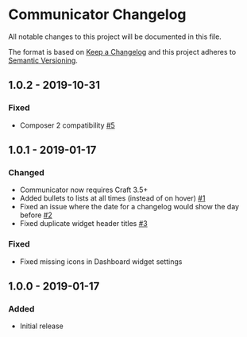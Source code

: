 # Communicator Changelog

All notable changes to this project will be documented in this file.

The format is based on [Keep a Changelog](http://keepachangelog.com/) and this project adheres to [Semantic Versioning](http://semver.org/).

## 1.0.2 - 2019-10-31
### Fixed
- Composer 2 compatibility [#5](https://github.com/wbrowar/craft-communicator/issues/5)

## 1.0.1 - 2019-01-17
### Changed
- Communicator now requires Craft 3.5+
- Added bullets to lists at all times (instead of on hover) [#1](https://github.com/wbrowar/craft-communicator/issues/1)
- Fixed an issue where the date for a changelog would show the day before [#2](https://github.com/wbrowar/craft-communicator/issues/2)
- Fixed duplicate widget header titles [#3](https://github.com/wbrowar/craft-communicator/issues/3)

### Fixed
- Fixed missing icons in Dashboard widget settings


## 1.0.0 - 2019-01-17
### Added
- Initial release
